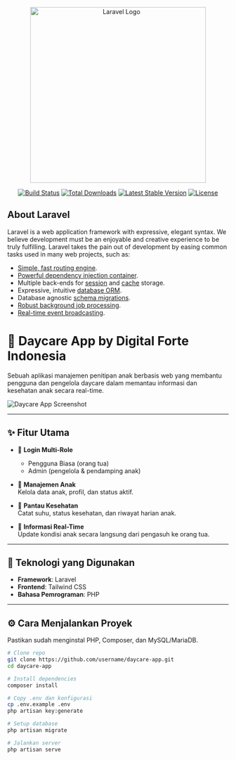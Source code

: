 <p align="center"><a href="https://laravel.com" target="_blank"><img src="https://raw.githubusercontent.com/laravel/art/master/logo-lockup/5%20SVG/2%20CMYK/1%20Full%20Color/laravel-logolockup-cmyk-red.svg" width="400" alt="Laravel Logo"></a></p>

<p align="center">
<a href="https://github.com/laravel/framework/actions"><img src="https://github.com/laravel/framework/workflows/tests/badge.svg" alt="Build Status"></a>
<a href="https://packagist.org/packages/laravel/framework"><img src="https://img.shields.io/packagist/dt/laravel/framework" alt="Total Downloads"></a>
<a href="https://packagist.org/packages/laravel/framework"><img src="https://img.shields.io/packagist/v/laravel/framework" alt="Latest Stable Version"></a>
<a href="https://packagist.org/packages/laravel/framework"><img src="https://img.shields.io/packagist/l/laravel/framework" alt="License"></a>
</p>

## About Laravel

Laravel is a web application framework with expressive, elegant syntax. We believe development must be an enjoyable and creative experience to be truly fulfilling. Laravel takes the pain out of development by easing common tasks used in many web projects, such as:

- [Simple, fast routing engine](https://laravel.com/docs/routing).
- [Powerful dependency injection container](https://laravel.com/docs/container).
- Multiple back-ends for [session](https://laravel.com/docs/session) and [cache](https://laravel.com/docs/cache) storage.
- Expressive, intuitive [database ORM](https://laravel.com/docs/eloquent).
- Database agnostic [schema migrations](https://laravel.com/docs/migrations).
- [Robust background job processing](https://laravel.com/docs/queues).
- [Real-time event broadcasting](https://laravel.com/docs/broadcasting).
# 👶 Daycare App by Digital Forte Indonesia

Sebuah aplikasi manajemen penitipan anak berbasis web yang membantu pengguna dan pengelola daycare dalam memantau informasi dan kesehatan anak secara real-time.

![Daycare App Screenshot](https://via.placeholder.com/1200x600.png?text=Daycare+App+Screenshot)

---

## ✨ Fitur Utama

- 🔐 **Login Multi-Role**  
  - Pengguna Biasa (orang tua)
  - Admin (pengelola & pendamping anak)

- 🧒 **Manajemen Anak**  
  Kelola data anak, profil, dan status aktif.

- 💊 **Pantau Kesehatan**  
  Catat suhu, status kesehatan, dan riwayat harian anak.

- 📢 **Informasi Real-Time**  
  Update kondisi anak secara langsung dari pengasuh ke orang tua.

---

## 🚀 Teknologi yang Digunakan

- **Framework**: Laravel
- **Frontend**: Tailwind CSS
- **Bahasa Pemrograman**: PHP

---

## ⚙️ Cara Menjalankan Proyek

Pastikan sudah menginstal PHP, Composer, dan MySQL/MariaDB.

```bash
# Clone repo
git clone https://github.com/username/daycare-app.git
cd daycare-app

# Install dependencies
composer install

# Copy .env dan konfigurasi
cp .env.example .env
php artisan key:generate

# Setup database
php artisan migrate

# Jalankan server
php artisan serve
